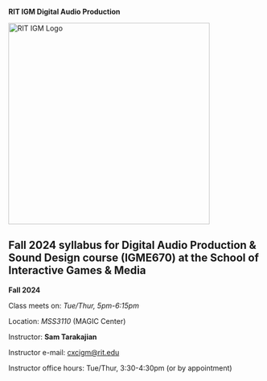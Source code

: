 **RIT IGM Digital Audio Production**

<img src="img/Ai4R-kdV_400x400.jpg" width="400" height="400" alt="RIT IGM Logo">

## Fall 2024 syllabus for Digital Audio Production & Sound Design course (IGME670) at the School of Interactive Games & Media ##

**Fall 2024**

Class meets on: _Tue/Thur, 5pm-6:15pm_

Location: _MSS3110_ (MAGIC Center)

Instructor: __Sam Tarakajian__

Instructor e-mail: cxcigm@rit.edu

Instructor office hours: Tue/Thur, 3:30-4:30pm (or by appointment)